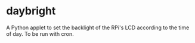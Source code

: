 # daybright
A Python applet to set the backlight of the RPi's LCD according to the time of day.
To be run with cron.

